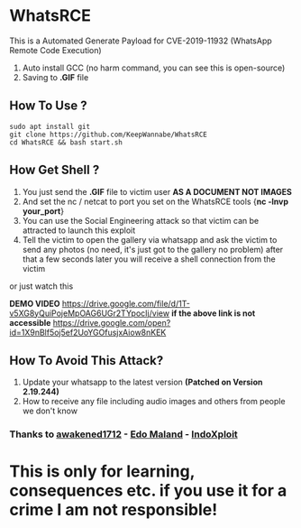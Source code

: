 # WhatsRCE
This is a Automated Generate Payload for CVE-2019-11932 (WhatsApp Remote Code Execution)

1. Auto install GCC (no harm command, you can see this is open-source)
2. Saving to **.GIF** file

## How To Use ?
```
sudo apt install git
git clone https://github.com/KeepWannabe/WhatsRCE
cd WhatsRCE && bash start.sh
```

## How Get Shell ?

1. You just send the **.GIF** file to victim user **AS A DOCUMENT NOT IMAGES**
2. And set the nc / netcat to port you set on the WhatsRCE tools {**nc -lnvp your_port**}
3. You can use the Social Engineering attack so that victim can be attracted to launch this exploit
4. Tell the victim to open the gallery via whatsapp and ask the victim to send any photos (no need, it's just got to the gallery no problem) after that a few seconds later you will receive a shell connection from the victim

or just watch this 

**DEMO VIDEO**
https://drive.google.com/file/d/1T-v5XG8yQuiPojeMpOAG6UGr2TYpocIj/view
**if the above link is not accessible**
https://drive.google.com/open?id=1X9nBlf5oj5ef2UoYGOfusjxAiow8nKEK


## How To Avoid This Attack?

1. Update your whatsapp to the latest version **(Patched on Version 2.19.244)**
2. How to receive any file including audio images and others from people we don't know

### Thanks to [awakened1712](https://awakened1712.github.io/) - [Edo Maland](https://github.com/Screetsec/) - [IndoXploit](https://indoxploit.or.id)

# **This is only for learning, consequences etc. if you use it for a crime I am not responsible!**
